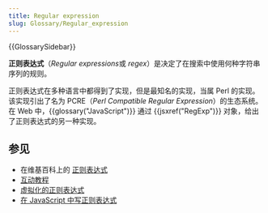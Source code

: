 ```yaml
---
title: Regular expression
slug: Glossary/Regular_expression
---
```


{{GlossarySidebar}}

**正则表达式**（*Regular expressions*或 _regex_）是决定了在搜索中使用何种字符串序列的规则。

正则表达式在多种语言中都得到了实现，但是最知名的实现，当属 Perl 的实现。该实现引出了名为 PCRE（_Perl Compatible Regular Expression_）的生态系统。在 Web 中，{{glossary("JavaScript")}} 通过 {{jsxref("RegExp")}} 对象，给出了正则表达式的另一种实现。

## 参见

- 在维基百科上的 [正则表达式](https://zh.wikipedia.org/wiki/正则表达式)
- [互动教程](https://regexone.com/)
- [虚拟化的正则表达式](https://regexper.com/)
- [在 JavaScript 中写正则表达式](/zh-CN/docs/Web/JavaScript/Guide/Regular_expressions)
